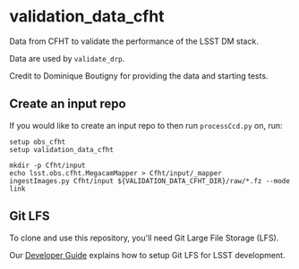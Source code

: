 validation_data_cfht
====================

Data from CFHT to validate the performance of the LSST DM stack.

Data are used by `validate_drp`.

Credit to Dominique Boutigny for providing the data and starting tests.

Create an input repo
--------------------

If you would like to create an input repo to then run `processCcd.py` on, run:

```
setup obs_cfht
setup validation_data_cfht

mkdir -p Cfht/input
echo lsst.obs.cfht.MegacamMapper > Cfht/input/_mapper
ingestImages.py Cfht/input ${VALIDATION_DATA_CFHT_DIR}/raw/*.fz --mode link
```


Git LFS
-------

To clone and use this repository, you'll need Git Large File Storage (LFS).

Our [Developer Guide](http://developer.lsst.io/en/latest/tools/git_lfs.html) explains how to setup Git LFS for LSST development.
